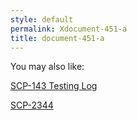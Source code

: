 ```yaml
---
style: default
permalink: Xdocument-451-a
title: document-451-a
---
```

You may also like:

[SCP-143 Testing Log](http://scp-wiki.net/scp-143-testing-log)

[SCP-2344](http://scp-wiki.net/scp-2344)

